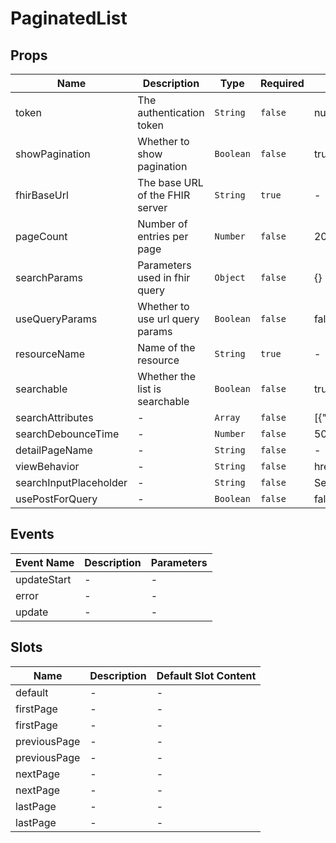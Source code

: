 # PaginatedList

## Props

<!-- @vuese:PaginatedList:props:start -->
|Name|Description|Type|Required|Default|
|---|---|---|---|---|
|token|The authentication token|`String`|`false`|null|
|showPagination|Whether to show pagination|`Boolean`|`false`|true|
|fhirBaseUrl|The base URL of the FHIR server|`String`|`true`|-|
|pageCount|Number of entries per page|`Number`|`false`|20|
|searchParams|Parameters used in fhir query|`Object`|`false`|{}|
|useQueryParams|Whether to use url query params|`Boolean`|`false`|false|
|resourceName|Name of the resource|`String`|`true`|-|
|searchable|Whether the list is searchable|`Boolean`|`false`|true|
|searchAttributes|-|`Array`|`false`|[{"name":"ID","value":"_id"}]|
|searchDebounceTime|-|`Number`|`false`|500|
|detailPageName|-|`String`|`false`|-|
|viewBehavior|-|`String`|`false`|href|
|searchInputPlaceholder|-|`String`|`false`|Search..|
|usePostForQuery|-|`Boolean`|`false`|false|

<!-- @vuese:PaginatedList:props:end -->


## Events

<!-- @vuese:PaginatedList:events:start -->
|Event Name|Description|Parameters|
|---|---|---|
|updateStart|-|-|
|error|-|-|
|update|-|-|

<!-- @vuese:PaginatedList:events:end -->


## Slots

<!-- @vuese:PaginatedList:slots:start -->
|Name|Description|Default Slot Content|
|---|---|---|
|default|-|-|
|firstPage|-|-|
|firstPage|-|-|
|previousPage|-|-|
|previousPage|-|-|
|nextPage|-|-|
|nextPage|-|-|
|lastPage|-|-|
|lastPage|-|-|

<!-- @vuese:PaginatedList:slots:end -->


